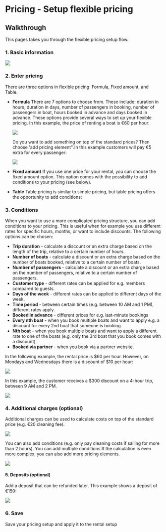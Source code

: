 # Pricing - Setup flexible pricing

## Walkthrough

This pages takes you through the flexible pricing setup flow.

### 1. Basic information

![](https://d33v4339jhl8k0.cloudfront.net/docs/assets/5ec3f479042863474d1b00dc/images/63bd5d2ae8beff1be5c66c3c/file-ksTVqwVhaR.png)

### 2. Enter pricing

There are three options in flexible pricing: Formula, Fixed amount, and Table.

- **Formula** There are 7 options to choose from. These include: duration in hours, duration in days, number of passengers in booking, number of passengers in boat, hours booked in advance and days booked in advance. These options provide several ways to set up your flexible pricing. In this example, the price of renting a boat is €60 per hour:

    ![](https://d33v4339jhl8k0.cloudfront.net/docs/assets/5ec3f479042863474d1b00dc/images/63bd625fe0d50f5555840618/file-H0ayvALihH.png)

    Do you want to add something on top of the standard prices? Then choose 'add pricing element''.In this example customers will pay €5 extra for every passenger:

    ![](https://d33v4339jhl8k0.cloudfront.net/docs/assets/5ec3f479042863474d1b00dc/images/63bd60bbe8beff1be5c66c41/file-xLnAXb3UKH.png)

- **Fixed amount** If you use one price for your rental, you can choose the fixed amount option. This option comes with the possibility to add conditions to your pricing (see below).
- **Table** Table pricing is similar to simple pricing, but table pricing offers the opportunity to add conditions:

### 3. Conditions

When you want to use a more complicated pricing structure, you can add conditions to your pricing. This is useful when for example you use different rates for specific hours, months, or want to include discounts. The following options can be chosen:

- **Trip duration** - calculate a discount or an extra charge based on the length of the trip, relative to a certain number of hours.
- **Number of boats** - calculate a discount or an extra charge based on the number of boats booked, relative to a certain number of boats.
- **Number of passengers** - calculate a discount or an extra charge based on the number of passengers, relative to a certain number of passengers.
- **Customer type** - different rates can be applied for e.g. members compared to guests.
- **Days of the week** - different rates can be applied to different days of the week.
- **Time period** - between certain times (e.g. between 10 AM and 1 PM), different rates apply.
- **Booked in advance** - different prices for e.g. last-minute bookings
- **Every nth boat** - when you book multiple boats and want to apply e.g. a discount for every 2nd boat that someone is booking.
- **Nth boat** - when you book multiple boats and want to apply a different rate to one of the boats (e.g. only the 3rd boat that you book comes with a discount).
- **Booked via partner** - when you book via a partner website.

In the following example, the rental price is $60 per hour. However, on Mondays and Wednesdays there is a discount of $10 per hour:

![](https://d33v4339jhl8k0.cloudfront.net/docs/assets/5ec3f479042863474d1b00dc/images/63bd7a66e8beff1be5c66c56/file-rh1c8x0oZE.png)

In this example, the customer receives a $300 discount on a 4-hour trip, between 9 AM and 2 PM.

![](https://d33v4339jhl8k0.cloudfront.net/docs/assets/5ec3f479042863474d1b00dc/images/63bd69f1d0b6de7e3be2aabd/file-5HB2IY7A82.png)

### 4. Additional charges (optional)

Additional charges can be used to calculate costs on top of the standard price (e.g. €20 cleaning fee).

![](https://d33v4339jhl8k0.cloudfront.net/docs/assets/5ec3f479042863474d1b00dc/images/62163acaefb7ce7c73442fd9/file-UCdBPWEPym.png)

You can also add conditions (e.g. only pay cleaning costs if sailing for more than 2 hours). You can add multiple conditions.If the calculation is even more complex, you can also add more pricing elements.

![](https://d33v4339jhl8k0.cloudfront.net/docs/assets/5ec3f479042863474d1b00dc/images/62163a981173d072c69faed5/file-XyNbFioGoM.png)

#### 5. Deposits (optional)

Add a deposit that can be refunded later. This example shows a deposit of €150:

![](https://d33v4339jhl8k0.cloudfront.net/docs/assets/5ec3f479042863474d1b00dc/images/62164393efb7ce7c7344301a/file-BCN98KZq4w.png)

### 6. Save

Save your pricing setup and apply it to the rental setup
